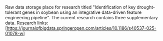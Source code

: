 Raw data storage place for research titled "Identification of key drought-tolerant genes in soybean using an integrative data-driven feature engineering pipeline".
The current research contains three supplementary data. Research links: [https://journalofbigdata.springeropen.com/articles/10.1186/s40537-025-01078-w]

